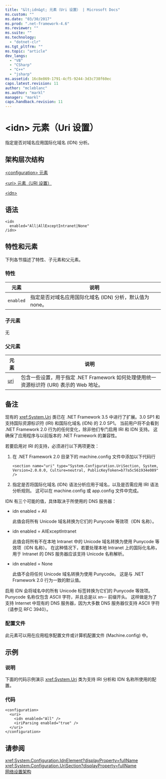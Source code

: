 ```yaml
---
title: "&lt;idn&gt; 元素（Uri 设置） | Microsoft Docs"
ms.custom: ""
ms.date: "03/30/2017"
ms.prod: ".net-framework-4.6"
ms.reviewer: ""
ms.suite: ""
ms.technology: 
  - "dotnet-clr"
ms.tgt_pltfrm: ""
ms.topic: "article"
dev_langs: 
  - "VB"
  - "CSharp"
  - "C++"
  - "jsharp"
ms.assetid: 16c8e869-1791-4cf5-9244-3d3c738f60ec
caps.latest.revision: 11
author: "mcleblanc"
ms.author: "markl"
manager: "markl"
caps.handback.revision: 11
---
```

# &lt;idn&gt; 元素（Uri 设置）
指定是否对域名应用国际化域名 \(IDN\) 分析。  
  
## 架构层次结构  
 [\<configuration\> 元素](../../../../../docs/framework/configure-apps/file-schema/configuration-element.md)  
  
 [\<uri\> 元素（URI 设置）](../../../../../docs/framework/configure-apps/file-schema/network/uri-element-uri-settings.md)  
  
 [\<idn\>](../../../../../docs/framework/configure-apps/file-schema/network/idn-element-uri-settings.md)  
  
## 语法  
  
```  
<idn  
  enabled="All|AllExceptIntranet|None"  
/idn>  
```  
  
## 特性和元素  
 下列各节描述了特性、子元素和父元素。  
  
### 特性  
  
|**元素**|**说明**|  
|------------|------------|  
|`enabled`|指定是否对域名应用国际化域名 \(IDN\) 分析，默认值为 none。|  
  
### 子元素  
 无  
  
### 父元素  
  
|**元素**|**说明**|  
|------------|------------|  
|[uri](../../../../../docs/framework/configure-apps/file-schema/network/uri-element-uri-settings.md)|包含一些设置，用于指定 .NET Framework 如何处理使用统一资源标识符 \(URI\) 表示的 Web 地址。|  
  
## 备注  
 现有的 <xref:System.Uri> 类已在 .NET Framework 3.5 中进行了扩展。3.0 SP1 和支持国际资源标识符 \(IRI\) 和国际化域名 \(IDN\) 的 2.0 SP1。  当前用户将不会看到 .NET Framework 2.0 行为的任何变化，除非他们专门启用 IRI 和 IDN 支持。  这确保了应用程序与以前版本的 .NET Framework 的兼容性。  
  
 若要启用对 IRI 的支持，必须进行以下两项更改：  
  
1.  在 .NET Framework 2.0 目录下的 machine.config 文件中添加以下代码行  
  
    ```  
    <section name="uri" type="System.Configuration.UriSection, System, Version=2.0.0.0, Culture=neutral, PublicKeyToken=b77a5c561934e089" />  
    ```  
  
2.  指定是否将国际化域名 \(IDN\) 语法分析应用于域名，以及是否需应用 IRI 语法分析规则。  这可以在 machine.config 或 app.config 文件中完成。  
  
 IDN 有三个可能的值，具体取决于所使用的 DNS 服务器：  
  
-   idn enabled \= All  
  
     此值会将所有 Unicode 域名转换为它们的 Punycode 等效项（IDN 名称）。  
  
-   idn enabled \= AllExceptIntranet  
  
     此值会将所有不在本地 Intranet 中的 Unicode 域名转换为使用 Punycode 等效项（IDN 名称）。  在这种情况下，若要处理本地 Intranet 上的国际化名称，用于 Intranet 的 DNS 服务器应该支持 Unicode 名称解析。  
  
-   idn enabled \= None  
  
     此值不会将任何 Unicode 域名转换为使用 Punycode。  这是与 .NET Framework 2.0 行为一致的默认值。  
  
 启用 IDN 会将域名中的所有 Unicode 标签转换为它们的 Punycode 等效项。  Punycode 名称仅包含 ASCII 字符，并且总是以 xn\-\- 前缀开头。  这样做是为了支持 Internet 中现有的 DNS 服务器，因为大多数 DNS 服务器仅支持 ASCII 字符（请参见 RFC 3940）。  
  
### 配置文件  
 此元素可以用在应用程序配置文件或计算机配置文件 \(Machine.config\) 中。  
  
## 示例  
  
### 说明  
 下面的代码示例演示 <xref:System.Uri> 类为支持 IRI 分析和 IDN 名称所使用的配置。  
  
### 代码  
  
```  
<configuration>  
  <uri>  
    <idn enabled="All" />  
    <iriParsing enabled="true" />  
  </uri>  
</configuration>  
```  
  
## 请参阅  
 <xref:System.Configuration.IdnElement?displayProperty=fullName>   
 <xref:System.Configuration.UriSection?displayProperty=fullName>   
 [网络设置架构](../../../../../docs/framework/configure-apps/file-schema/network/index.md)